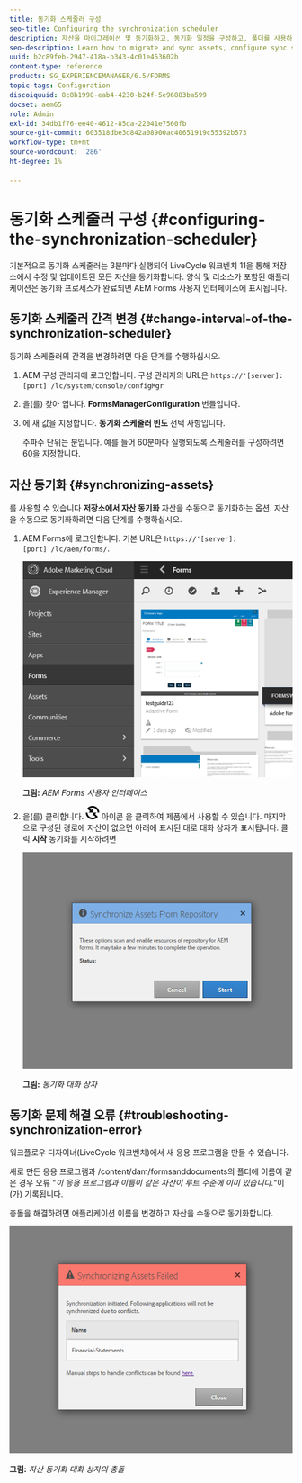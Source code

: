 ```yaml
---
title: 동기화 스케줄러 구성
seo-title: Configuring the synchronization scheduler
description: 자산을 마이그레이션 및 동기화하고, 동기화 일정을 구성하고, 폴더를 사용하여 자산을 정렬하는 방법을 알아봅니다.
seo-description: Learn how to migrate and sync assets, configure sync scheduler, and use folders to arrange assets.
uuid: b2c89feb-2947-418a-b343-4c01e453602b
content-type: reference
products: SG_EXPERIENCEMANAGER/6.5/FORMS
topic-tags: Configuration
discoiquuid: 8c8b1998-eab4-4230-b24f-5e96883ba599
docset: aem65
role: Admin
exl-id: 34db1f76-ee40-4612-85da-22041e7560fb
source-git-commit: 603518dbe3d842a08900ac40651919c55392b573
workflow-type: tm+mt
source-wordcount: '286'
ht-degree: 1%

---
```


# 동기화 스케줄러 구성 {#configuring-the-synchronization-scheduler}

기본적으로 동기화 스케줄러는 3분마다 실행되어 LiveCycle 워크벤치 11을 통해 저장소에서 수정 및 업데이트된 모든 자산을 동기화합니다. 양식 및 리소스가 포함된 애플리케이션은 동기화 프로세스가 완료되면 AEM Forms 사용자 인터페이스에 표시됩니다.

## 동기화 스케줄러 간격 변경 {#change-interval-of-the-synchronization-scheduler}

동기화 스케줄러의 간격을 변경하려면 다음 단계를 수행하십시오.

1. AEM 구성 관리자에 로그인합니다. 구성 관리자의 URL은 `https://'[server]:[port]'/lc/system/console/configMgr`

1. 을(를) 찾아 엽니다. **FormsManagerConfiguration** 번들입니다.

1. 에 새 값을 지정합니다. **동기화 스케줄러 빈도** 선택 사항입니다.

   주파수 단위는 분입니다. 예를 들어 60분마다 실행되도록 스케줄러를 구성하려면 60을 지정합니다.

## 자산 동기화 {#synchronizing-assets}

를 사용할 수 있습니다 **저장소에서 자산 동기화** 자산을 수동으로 동기화하는 옵션. 자산을 수동으로 동기화하려면 다음 단계를 수행하십시오.

1. AEM Forms에 로그인합니다. 기본 URL은 `https://'[server]:[port]'/lc/aem/forms/`.

   ![AEM Forms 사용자 인터페이스](assets/aem_forms_ui.png)

   **그림:** *AEM Forms 사용자 인터페이스*

1. 을(를) 클릭합니다. ![aem6forms_sync](assets/aem6forms_sync.png) 아이콘 을 클릭하여 제품에서 사용할 수 있습니다. 마지막으로 구성된 경로에 자산이 없으면 아래에 표시된 대로 대화 상자가 표시됩니다. 클릭 **시작** 동기화를 시작하려면

   ![동기화 대화 상자](assets/migrate-and-syncronize.png)

   **그림:** *동기화 대화 상자*

## 동기화 문제 해결 오류 {#troubleshooting-synchronization-error}

워크플로우 디자이너(LiveCycle 워크벤치)에서 새 응용 프로그램을 만들 수 있습니다.

새로 만든 응용 프로그램과 /content/dam/formsanddocuments의 폴더에 이름이 같은 경우 오류 &quot;*이 응용 프로그램과 이름이 같은 자산이 루트 수준에 이미 있습니다.*&quot;이(가) 기록됩니다.

충돌을 해결하려면 애플리케이션 이름을 변경하고 자산을 수동으로 동기화합니다.

![자산 동기화 대화 상자의 충돌](assets/sync-conflict.png)

**그림:** *자산 동기화 대화 상자의 충돌*
